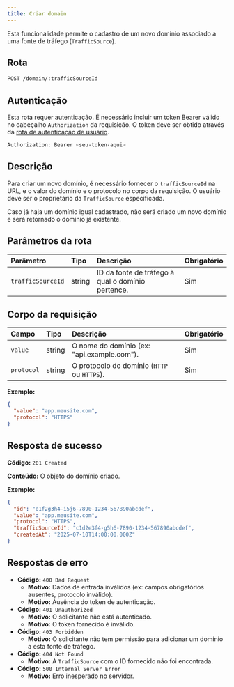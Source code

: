 ```yaml
---
title: Criar domain
---
```


Esta funcionalidade permite o cadastro de um novo domínio associado a uma fonte de tráfego (`TrafficSource`).

## Rota

```bash
POST /domain/:trafficSourceId
```

## Autenticação

Esta rota requer autenticação. É necessário incluir um token Bearer válido no cabeçalho `Authorization` da requisição. O token deve ser obtido através da [rota de autenticação de usuário](/user/authuser/).

```bash
Authorization: Bearer <seu-token-aqui>
```

## Descrição

Para criar um novo domínio, é necessário fornecer o `trafficSourceId` na URL, e o valor do domínio e o protocolo no corpo da requisição. O usuário deve ser o proprietário da `TrafficSource` especificada.

Caso já haja um domínio igual cadastrado, não será criado um novo domínio e será retornado o domínio já existente.

## Parâmetros da rota

| Parâmetro         | Tipo   | Descrição                                         | Obrigatório |
| :---------------- | :----- | :------------------------------------------------ | :---------- |
| `trafficSourceId` | string | ID da fonte de tráfego à qual o domínio pertence. | Sim         |

## Corpo da requisição

| Campo      | Tipo   | Descrição                                   | Obrigatório |
| :--------- | :----- | :------------------------------------------ | :---------- |
| `value`    | string | O nome do domínio (ex: "api.example.com").  | Sim         |
| `protocol` | string | O protocolo do domínio (`HTTP` ou `HTTPS`). | Sim         |

**Exemplo:**

```json
{
  "value": "app.meusite.com",
  "protocol": "HTTPS"
}
```

## Resposta de sucesso

**Código:** `201 Created`

**Conteúdo:** O objeto do domínio criado.

**Exemplo:**

```json
{
  "id": "e1f2g3h4-i5j6-7890-1234-567890abcdef",
  "value": "app.meusite.com",
  "protocol": "HTTPS",
  "trafficSourceId": "c1d2e3f4-g5h6-7890-1234-567890abcdef",
  "createdAt": "2025-07-10T14:00:00.000Z"
}
```

## Respostas de erro

- **Código:** `400 Bad Request`
  - **Motivo:** Dados de entrada inválidos (ex: campos obrigatórios ausentes, protocolo inválido).
  - **Motivo:** Ausência do token de autenticação.
- **Código:** `401 Unauthorized`
  - **Motivo:** O solicitante não está autenticado.
  - **Motivo:** O token fornecido é inválido.
- **Código:** `403 Forbidden`
  - **Motivo:** O solicitante não tem permissão para adicionar um domínio a esta fonte de tráfego.
- **Código:** `404 Not Found`
  - **Motivo:** A `TrafficSource` com o ID fornecido não foi encontrada.
- **Código:** `500 Internal Server Error`
  - **Motivo:** Erro inesperado no servidor.
